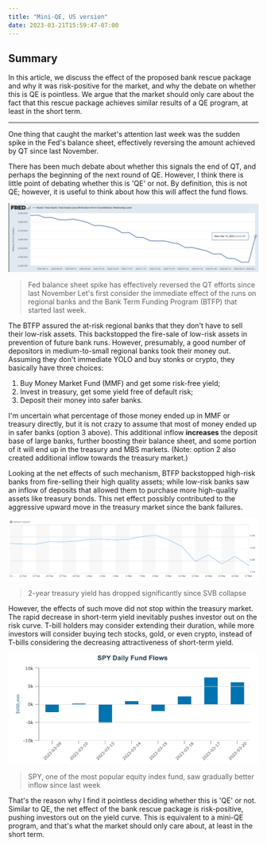 ```yaml
---
title: "Mini-QE, US version"
date: 2023-03-21T15:59:47-07:00
---
```


## Summary

In this article, we discuss the effect of the proposed bank rescue package and why it was risk-positive for the market, and why the debate on whether this is QE is pointless. We argue that the market should only care about the fact that this rescue package achieves similar results of a QE program, at least in the short term.

---

One thing that caught the market's attention last week was the sudden spike in the Fed's balance sheet, effectively reversing the amount achieved by QT since last November.

There has been much debate about whether this signals the end of QT, and perhaps the beginning of the next round of QE. However, I think there is little point of debating whether this is 'QE' or not. By definition, this is not QE; however, it is useful to think about how this will affect the fund flows.

![Fed balance sheet since last year](https://raw.githubusercontent.com/zyw229/zyw229.github.io/main/contents/macro001/image001.png)

> Fed balance sheet spike has effectively reversed the QT efforts since last November
Let's first consider the immediate effect of the runs on regional banks and the Bank Term Funding Program (BTFP) that started last week.

The BTFP assured the at-risk regional banks that they don't have to sell their low-risk assets. This backstopped the fire-sale of low-risk assets in prevention of future bank runs. However, presumably, a good number of depositors in medium-to-small regional banks took their money out. Assuming they don't immediate YOLO and buy stonks or crypto, they basically have three choices:

1. Buy Money Market Fund (MMF) and get some risk-free yield;
1. Invest in treasury, get some yield free of default risk;
1. Deposit their money into safer banks.

I'm uncertain what percentage of those money ended up in MMF or treasury directly, but it is not crazy to assume that most of money ended up in safer banks (option 3 above). This additional inflow **increases** the deposit base of large banks, further boosting their balance sheet, and some portion of it will end up in the treasury and MBS markets. (Note: option 2 also created additional inflow towards the treasury market.)

Looking at the net effects of such mechanism, BTFP backstopped high-risk banks from fire-selling their high quality assets; while low-risk banks saw an inflow of deposits that allowed them to purchase more high-quality assets like treasury bonds. This net effect possibly contributed to the aggressive upward move in the treasury market since the bank failures.

![2-year treasury yield since SVB collapse](https://raw.githubusercontent.com/zyw229/zyw229.github.io/main/contents/macro001/image002.png)

> 2-year treasury yield has dropped significantly since SVB collapse

However, the effects of such move did not stop within the treasury market. The rapid decrease in short-term yield inevitably pushes investor out on the risk curve. T-bill holders may consider extending their duration, while more investors will consider buying tech stocks, gold, or even crypto, instead of T-bills considering the decreasing attractiveness of short-term yield.

![index fund inflows were solid last week](https://raw.githubusercontent.com/zyw229/zyw229.github.io/main/contents/macro001/image003.png)

> SPY, one of the most popular equity index fund, saw gradually better inflow since last week

That's the reason why I find it pointless deciding whether this is 'QE' or not. Similar to QE, the net effect of the bank rescue package is risk-positive, pushing investors out on the yield curve. This is equivalent to a mini-QE program, and that's what the market should only care about, at least in the short term.
